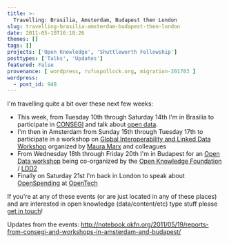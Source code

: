 ```yaml
---
title: >-
  Travelling: Brasilia, Amsterdam, Budapest then London
slug: travelling-brasilia-amsterdam-budapest-then-london
date: 2011-05-10T16:18:26
themes: []
tags: []
projects: ['Open Knowledge', 'Shuttleworth Fellowship']
posttypes: ['Talks', 'Updates']
featured: False
provenance: [ wordpress, rufuspollock.org, migration-201703 ]
wordpress:
  - post_id: 948
---
```


I'm travelling quite a bit over these next few weeks:

  * This week, from Tuesday 10th through Saturday 14th I'm in Brasilia to participate in [CONSEGI][consegi] and talk about [open data][].
  * I'm then in Amsterdam from Sunday 15th through Tuesday 17th to participate in a workshop on [Global Interoperability and Linked Data Workshop][lib-workshop] organized by [Maura Marx][] and colleagues
  * From Wednesday 18th through Friday 20th I'm in Budapest for an [Open Data workshop][budapest-workshop] being co-organized by the [Open Knowledge Foundation][okf] / [LOD2][]
  * Finally on Saturday 21st I'm back in London to speak about [OpenSpending][] at [OpenTech][]

If you're at any of these events (or are just located in any of these places) and are interested in open knowledge (data/content/etc) type stuff please [get in touch][]!

Updates from the events: http://notebook.okfn.org/2011/05/19/reports-from-consegi-and-workshops-in-amsterdam-and-budapest/

[consegi]: http://www.consegi.gov.br/
[open data]: http://opendefinition.org/
[Maura Marx]: http://openknowledgecommons.org/
[LOD2]: http://lod2.okfn.org/
[okf]: http://okfn.org/
[budapest-workshop]: http://lod2.okfn.org/2011/04/28/open-data-workshops-in-budapest-19-20th-may-2011/
[get in touch]: http://okfn.org/members/rgrp
[OpenTech]: http://www.ukuug.org/events/opentech2011/
[OpenSpending]: http://openspending.org/
[lib-workshop]: http://cyber.law.harvard.edu/dpla/Global_Interoperability_and_Linked_Data_Workshop

